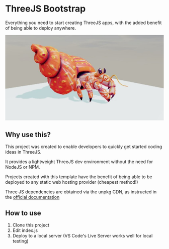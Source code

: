 # ThreeJS Bootstrap
Everything you need to start creating ThreeJS apps, with the added benefit of being able to deploy anywhere.

![The included sample scene, hi lobster](/Documentation/splash.jpg)

## Why use this?
This project was created to enable developers to quickly get started coding ideas in ThreeJS.  

It provides a lightweight ThreeJS dev environment without the need for NodeJS or NPM.
 
Projects created with this template have the benefit of being able to be deployed to any static web hosting provider (cheapest method!) 

Three JS dependencies are obtained via the unpkg CDN, as instructed in the [official documentation](https://threejs.org/docs/#manual/en/introduction/Installation)

## How to use
1. Clone this project
2. Edit index.js
3. Deploy to a local server (VS Code's Live Server works well for local testing)